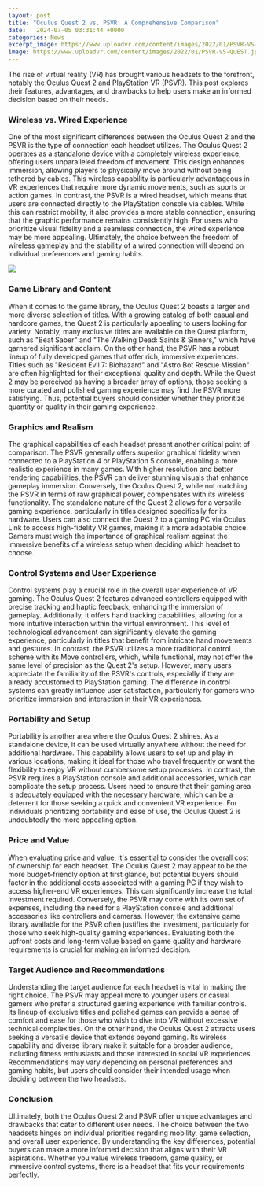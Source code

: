 ```yaml
---
layout: post
title: "Oculus Quest 2 vs. PSVR: A Comprehensive Comparison"
date:   2024-07-05 03:31:44 +0000
categories: News
excerpt_image: https://www.uploadvr.com/content/images/2022/01/PSVR-VS-QUEST.jpg
image: https://www.uploadvr.com/content/images/2022/01/PSVR-VS-QUEST.jpg
---
```


The rise of virtual reality (VR) has brought various headsets to the forefront, notably the Oculus Quest 2 and PlayStation VR (PSVR). This post explores their features, advantages, and drawbacks to help users make an informed decision based on their needs.
### Wireless vs. Wired Experience
One of the most significant differences between the Oculus Quest 2 and the PSVR is the type of connection each headset utilizes. The Oculus Quest 2 operates as a standalone device with a completely wireless experience, offering users unparalleled freedom of movement. This design enhances immersion, allowing players to physically move around without being tethered by cables. This wireless capability is particularly advantageous in VR experiences that require more dynamic movements, such as sports or action games.
In contrast, the PSVR is a wired headset, which means that users are connected directly to the PlayStation console via cables. While this can restrict mobility, it also provides a more stable connection, ensuring that the graphic performance remains consistently high. For users who prioritize visual fidelity and a seamless connection, the wired experience may be more appealing. Ultimately, the choice between the freedom of wireless gameplay and the stability of a wired connection will depend on individual preferences and gaming habits.

![](https://www.uploadvr.com/content/images/2022/01/PSVR-VS-QUEST.jpg)
### Game Library and Content
When it comes to the game library, the Oculus Quest 2 boasts a larger and more diverse selection of titles. With a growing catalog of both casual and hardcore games, the Quest 2 is particularly appealing to users looking for variety. Notably, many exclusive titles are available on the Quest platform, such as "Beat Saber" and "The Walking Dead: Saints & Sinners," which have garnered significant acclaim.
On the other hand, the PSVR has a robust lineup of fully developed games that offer rich, immersive experiences. Titles such as "Resident Evil 7: Biohazard" and "Astro Bot Rescue Mission" are often highlighted for their exceptional quality and depth. While the Quest 2 may be perceived as having a broader array of options, those seeking a more curated and polished gaming experience may find the PSVR more satisfying. Thus, potential buyers should consider whether they prioritize quantity or quality in their gaming experience.
### Graphics and Realism
The graphical capabilities of each headset present another critical point of comparison. The PSVR generally offers superior graphical fidelity when connected to a PlayStation 4 or PlayStation 5 console, enabling a more realistic experience in many games. With higher resolution and better rendering capabilities, the PSVR can deliver stunning visuals that enhance gameplay immersion.
Conversely, the Oculus Quest 2, while not matching the PSVR in terms of raw graphical power, compensates with its wireless functionality. The standalone nature of the Quest 2 allows for a versatile gaming experience, particularly in titles designed specifically for its hardware. Users can also connect the Quest 2 to a gaming PC via Oculus Link to access high-fidelity VR games, making it a more adaptable choice. Gamers must weigh the importance of graphical realism against the immersive benefits of a wireless setup when deciding which headset to choose.
### Control Systems and User Experience
Control systems play a crucial role in the overall user experience of VR gaming. The Oculus Quest 2 features advanced controllers equipped with precise tracking and haptic feedback, enhancing the immersion of gameplay. Additionally, it offers hand tracking capabilities, allowing for a more intuitive interaction within the virtual environment. This level of technological advancement can significantly elevate the gaming experience, particularly in titles that benefit from intricate hand movements and gestures.
In contrast, the PSVR utilizes a more traditional control scheme with its Move controllers, which, while functional, may not offer the same level of precision as the Quest 2's setup. However, many users appreciate the familiarity of the PSVR's controls, especially if they are already accustomed to PlayStation gaming. The difference in control systems can greatly influence user satisfaction, particularly for gamers who prioritize immersion and interaction in their VR experiences.
### Portability and Setup
Portability is another area where the Oculus Quest 2 shines. As a standalone device, it can be used virtually anywhere without the need for additional hardware. This capability allows users to set up and play in various locations, making it ideal for those who travel frequently or want the flexibility to enjoy VR without cumbersome setup processes.
In contrast, the PSVR requires a PlayStation console and additional accessories, which can complicate the setup process. Users need to ensure that their gaming area is adequately equipped with the necessary hardware, which can be a deterrent for those seeking a quick and convenient VR experience. For individuals prioritizing portability and ease of use, the Oculus Quest 2 is undoubtedly the more appealing option.
### Price and Value
When evaluating price and value, it's essential to consider the overall cost of ownership for each headset. The Oculus Quest 2 may appear to be the more budget-friendly option at first glance, but potential buyers should factor in the additional costs associated with a gaming PC if they wish to access higher-end VR experiences. This can significantly increase the total investment required.
Conversely, the PSVR may come with its own set of expenses, including the need for a PlayStation console and additional accessories like controllers and cameras. However, the extensive game library available for the PSVR often justifies the investment, particularly for those who seek high-quality gaming experiences. Evaluating both the upfront costs and long-term value based on game quality and hardware requirements is crucial for making an informed decision.
### Target Audience and Recommendations
Understanding the target audience for each headset is vital in making the right choice. The PSVR may appeal more to younger users or casual gamers who prefer a structured gaming experience with familiar controls. Its lineup of exclusive titles and polished games can provide a sense of comfort and ease for those who wish to dive into VR without excessive technical complexities.
On the other hand, the Oculus Quest 2 attracts users seeking a versatile device that extends beyond gaming. Its wireless capability and diverse library make it suitable for a broader audience, including fitness enthusiasts and those interested in social VR experiences. Recommendations may vary depending on personal preferences and gaming habits, but users should consider their intended usage when deciding between the two headsets.
### Conclusion
Ultimately, both the Oculus Quest 2 and PSVR offer unique advantages and drawbacks that cater to different user needs. The choice between the two headsets hinges on individual priorities regarding mobility, game selection, and overall user experience. By understanding the key differences, potential buyers can make a more informed decision that aligns with their VR aspirations. Whether you value wireless freedom, game quality, or immersive control systems, there is a headset that fits your requirements perfectly.
